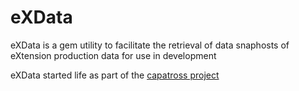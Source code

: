 # eXData

eXData is a gem utility to facilitate the retrieval of data snaphosts of eXtension production data
for use in development

eXData started life as part of the [capatross project](https://github.com/extension/capatross)
